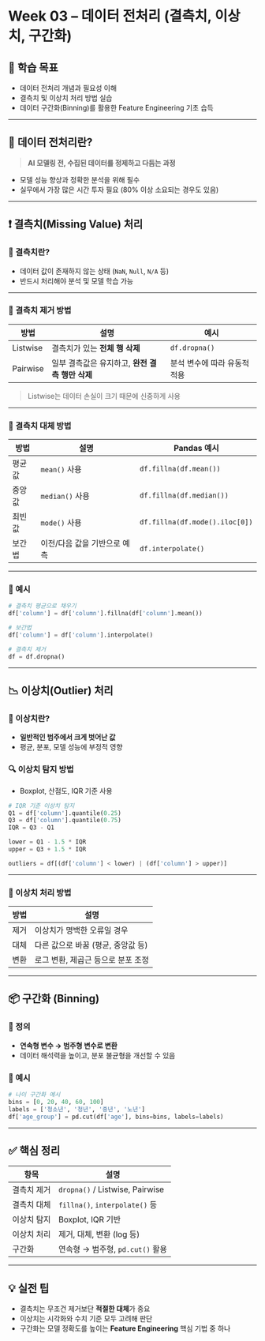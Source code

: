 # Week 03 – 데이터 전처리 (결측치, 이상치, 구간화)

## 📌 학습 목표

- 데이터 전처리 개념과 필요성 이해
- 결측치 및 이상치 처리 방법 실습
- 데이터 구간화(Binning)를 활용한 Feature Engineering 기초 습득

---

## 🧹 데이터 전처리란?

> **AI 모델링 전, 수집된 데이터를 정제하고 다듬는 과정**

- 모델 성능 향상과 정확한 분석을 위해 필수
- 실무에서 가장 많은 시간 투자 필요 (80% 이상 소요되는 경우도 있음)

---

## ❗ 결측치(Missing Value) 처리

### 📌 결측치란?

- 데이터 값이 존재하지 않는 상태 (`NaN`, `Null`, `N/A` 등)
- 반드시 처리해야 분석 및 모델 학습 가능

---

### 🔸 결측치 제거 방법

| 방법     | 설명                                            | 예시                         |
| -------- | ----------------------------------------------- | ---------------------------- |
| Listwise | 결측치가 있는 **전체 행 삭제**                  | `df.dropna()`                |
| Pairwise | 일부 결측값은 유지하고, **완전 결측 행만 삭제** | 분석 변수에 따라 유동적 적용 |

> Listwise는 데이터 손실이 크기 때문에 신중하게 사용

---

### 🔸 결측치 대체 방법

| 방법   | 설명                         | Pandas 예시                    |
| ------ | ---------------------------- | ------------------------------ |
| 평균값 | `mean()` 사용                | `df.fillna(df.mean())`         |
| 중앙값 | `median()` 사용              | `df.fillna(df.median())`       |
| 최빈값 | `mode()` 사용                | `df.fillna(df.mode().iloc[0])` |
| 보간법 | 이전/다음 값을 기반으로 예측 | `df.interpolate()`             |

---

### 🔸 예시

```python
# 결측치 평균으로 채우기
df['column'] = df['column'].fillna(df['column'].mean())

# 보간법
df['column'] = df['column'].interpolate()

# 결측치 제거
df = df.dropna()
```

---

## 📉 이상치(Outlier) 처리

### 📌 이상치란?

- **일반적인 범주에서 크게 벗어난 값**
- 평균, 분포, 모델 성능에 부정적 영향

### 🔍 이상치 탐지 방법

- Boxplot, 산점도, IQR 기준 사용

```python
# IQR 기준 이상치 탐지
Q1 = df['column'].quantile(0.25)
Q3 = df['column'].quantile(0.75)
IQR = Q3 - Q1

lower = Q1 - 1.5 * IQR
upper = Q3 + 1.5 * IQR

outliers = df[(df['column'] < lower) | (df['column'] > upper)]
```

---

### 🔄 이상치 처리 방법

| 방법 | 설명                               |
| ---- | ---------------------------------- |
| 제거 | 이상치가 명백한 오류일 경우        |
| 대체 | 다른 값으로 바꿈 (평균, 중앙값 등) |
| 변환 | 로그 변환, 제곱근 등으로 분포 조정 |

---

## 📦 구간화 (Binning)

### 📌 정의

- **연속형 변수 → 범주형 변수로 변환**
- 데이터 해석력을 높이고, 분포 불균형을 개선할 수 있음

### 🔸 예시

```python
# 나이 구간화 예시
bins = [0, 20, 40, 60, 100]
labels = ['청소년', '청년', '중년', '노년']
df['age_group'] = pd.cut(df['age'], bins=bins, labels=labels)
```

---

## ✅ 핵심 정리

| 항목        | 설명                             |
| ----------- | -------------------------------- |
| 결측치 제거 | `dropna()` / Listwise, Pairwise  |
| 결측치 대체 | `fillna()`, `interpolate()` 등   |
| 이상치 탐지 | Boxplot, IQR 기반                |
| 이상치 처리 | 제거, 대체, 변환 (log 등)        |
| 구간화      | 연속형 → 범주형, `pd.cut()` 활용 |

---

## 💡 실전 팁

- 결측치는 무조건 제거보단 **적절한 대체**가 중요
- 이상치는 시각화와 수치 기준 모두 고려해 판단
- 구간화는 모델 정확도를 높이는 **Feature Engineering** 핵심 기법 중 하나
